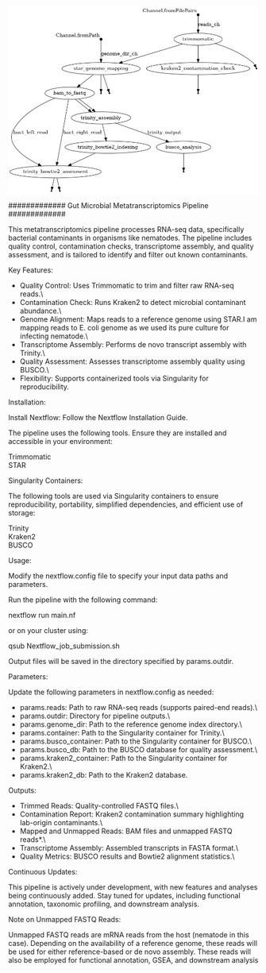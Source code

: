 ![Pipeline_workflow](https://github.com/SonalDahale/Nextflow-pipeline-for-Meta-transcriptomics-analysis/blob/main/Metatrasncritpomic_nextflow.png)

############# Gut Microbial Metatranscriptomics Pipeline #############

This metatranscriptomics pipeline processes RNA-seq data, specifically bacterial contaminants in organisms like nematodes. The pipeline includes quality control, contamination checks, transcriptome assembly, and quality assessment, and is tailored to identify and filter out known contaminants.

Key Features:

- Quality Control: Uses Trimmomatic to trim and filter raw RNA-seq reads.\
- Contamination Check: Runs Kraken2 to detect microbial contaminant abundance.\
- Genome Alignment: Maps reads to a reference genome using STAR.I am mapping reads to E. coli genome as we used its pure culture for infecting nematode.\
- Transcriptome Assembly: Performs de novo transcript assembly with Trinity.\
- Quality Assessment: Assesses transcriptome assembly quality using BUSCO.\
- Flexibility: Supports containerized tools via Singularity for reproducibility.

Installation:

Install Nextflow: Follow the Nextflow Installation Guide.

The pipeline uses the following tools. Ensure they are installed and accessible in your environment:

Trimmomatic  
STAR

Singularity Containers:

The following tools are used via Singularity containers to ensure reproducibility, portability, simplified dependencies, and efficient use of storage:

Trinity  
Kraken2  
BUSCO  

Usage:

Modify the nextflow.config file to specify your input data paths and parameters.

Run the pipeline with the following command:

nextflow run main.nf

or on your cluster using:

qsub Nextflow_job_submission.sh

Output files will be saved in the directory specified by params.outdir.

Parameters:

Update the following parameters in nextflow.config as needed:

- params.reads: Path to raw RNA-seq reads (supports paired-end reads).\
- params.outdir: Directory for pipeline outputs.\
- params.genome_dir: Path to the reference genome index directory.\
- params.container: Path to the Singularity container for Trinity.\
- params.busco_container: Path to the Singularity container for BUSCO.\
- params.busco_db: Path to the BUSCO database for quality assessment.\
- params.kraken2_container: Path to the Singularity container for Kraken2.\
- params.kraken2_db: Path to the Kraken2 database.

Outputs:

- Trimmed Reads: Quality-controlled FASTQ files.\
- Contamination Report: Kraken2 contamination summary highlighting lab-origin contaminants.\
- Mapped and Unmapped Reads: BAM files and unmapped FASTQ reads*.\
- Transcriptome Assembly: Assembled transcripts in FASTA format.\
- Quality Metrics: BUSCO results and Bowtie2 alignment statistics.\

Continuous Updates:

This pipeline is actively under development, with new features and analyses being continuously added. Stay tuned for updates, including functional annotation, taxonomic profiling, and downstream analysis.

Note on Unmapped FASTQ Reads:

Unmapped FASTQ reads are mRNA reads from the host (nematode in this case). Depending on the availability of a reference genome, these reads will be used for either reference-based or de novo assembly. These reads will also be employed for functional annotation, GSEA, and downstream analysis
